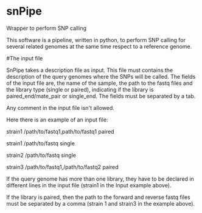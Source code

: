 # snPipe
Wrapper to perform SNP calling

This software is a pipeline, written in python, to perform SNP calling for several related genomes at the same time respect to a reference genome. 

#The input file

SnPipe takes a description file as input. This file must contains the description of the query genomes where the SNPs will be called. The fields of the input file are, the name of the sample, the path to the fastq files and the library type (single or paired), indicating if the library is paired_end/mate_pair or single_end. The fields must be separated by a tab.

Any comment in the input file isn't allowed.

Here there is an example of an input file:

strain1 /path/to/fastq1,path/to/fastq1  paired

strain1 /path/to/fastq  single

strain2 /path/to/fastq single

strain3 /path/to/fastq1,/path/to/fastq2 paired

If the query genome has more than one library, they have to be declared in different lines in the input file (strain1 in the Input example above).

If the library is paired, then the path to the forward and reverse fastq files must be separated by a comma (strain 1 and strain3 in the example above). 
